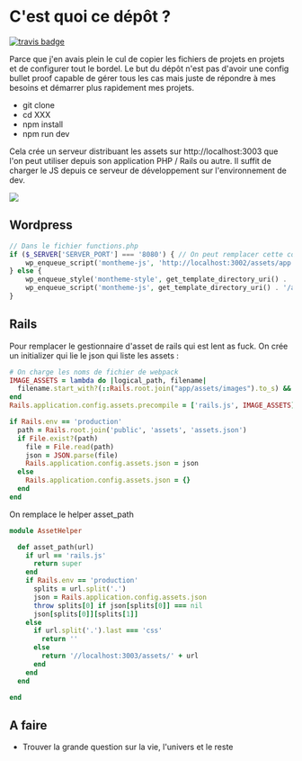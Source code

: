 # C'est quoi ce dépôt ?

[![travis badge](https://travis-ci.org/Grafikart/Front-end-boilerplate.svg)](https://travis-ci.org/Grafikart/Front-end-boilerplate)

Parce que j'en avais plein le cul de copier les fichiers de projets en projets et de configurer tout le bordel.
Le but du dépôt n'est pas d'avoir une config bullet proof capable de gérer tous les cas mais juste de répondre à mes besoins et démarrer plus rapidement mes projets.

- git clone
- cd XXX
- npm install
- npm run dev

Cela crée un serveur distribuant les assets sur http://localhost:3003 que l'on peut utiliser depuis son application PHP / Rails ou autre. 
Il suffit de charger le JS depuis ce serveur de développement sur l'environnement de dev.

![](http://media.giphy.com/media/shrIxwJ2ojtrq/giphy.gif)

## Wordpress

```php
// Dans le fichier functions.php
if ($_SERVER['SERVER_PORT'] === '8080') { // On peut remplacer cette condition ici
    wp_enqueue_script('montheme-js', 'http://localhost:3002/assets/app.js', [], '1.0', true);
} else {
    wp_enqueue_style('montheme-style', get_template_directory_uri() . '/assets/app.css');
    wp_enqueue_script('montheme-js', get_template_directory_uri() . '/assets/app.js', [], '1.0', true);
}
```

## Rails


Pour remplacer le gestionnaire d'asset de rails qui est lent as fuck.
On crée un initializer qui lie le json qui liste les assets : 

```ruby
# On charge les noms de fichier de webpack
IMAGE_ASSETS = lambda do |logical_path, filename|
  filename.start_with?(::Rails.root.join("app/assets/images").to_s) && !['.js', '.css', ''].include?(File.extname(logical_path))
end
Rails.application.config.assets.precompile = ['rails.js', IMAGE_ASSETS]

if Rails.env == 'production'
  path = Rails.root.join('public', 'assets', 'assets.json')
  if File.exist?(path)
    file = File.read(path)
    json = JSON.parse(file)
    Rails.application.config.assets.json = json
  else
    Rails.application.config.assets.json = {}
  end
end
```

On remplace le helper asset_path

```ruby
module AssetHelper

  def asset_path(url)
    if url == 'rails.js'
      return super
    end
    if Rails.env == 'production'
      splits = url.split('.')
      json = Rails.application.config.assets.json
      throw splits[0] if json[splits[0]] === nil
      json[splits[0]][splits[1]]
    else
      if url.split('.').last === 'css'
        return ''
      else
        return '//localhost:3003/assets/' + url
      end
    end
  end

end

```

## A faire

- Trouver la grande question sur la vie, l'univers et le reste
